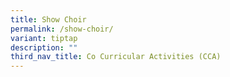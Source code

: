 ```yaml
---
title: Show Choir
permalink: /show-choir/
variant: tiptap
description: ""
third_nav_title: Co Curricular Activities (CCA)
---
```

